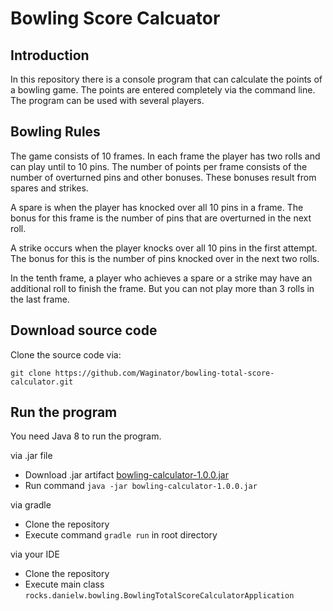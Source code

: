 # Bowling Score Calcuator

## Introduction
In this repository there is a console program that can calculate the points of a bowling game. 
The points are entered completely via the command line. The program can be used with several players.

## Bowling Rules
The game consists of 10 frames. In each frame the player has two rolls and can play until to 10 pins. 
The number of points per frame consists of the number of overturned pins and other bonuses. 
These bonuses result from spares and strikes.

A spare is when the player has knocked over all 10 pins in a frame. The bonus for this
frame is the number of pins that are overturned in the next roll. 

A strike occurs when the player knocks over all 10 pins in the first attempt. The bonus for this is the
number of pins knocked over in the next two rolls.

In the tenth frame, a player who achieves a spare or a strike may have an additional roll
to finish the frame. But you can not play more than 3 rolls in the last frame.

## Download source code

Clone the source code via:

```
git clone https://github.com/Waginator/bowling-total-score-calculator.git
```

## Run the program
You need Java 8 to run the program.

via .jar file
- Download .jar artifact [bowling-calculator-1.0.0.jar](https://github.com/Waginator/bowling-total-score-calculator/blob/master/src/artifacts/bowling-calculator-1.0.0.jar)
- Run command `java -jar bowling-calculator-1.0.0.jar`

via gradle
- Clone the repository
- Execute command `gradle run` in root directory

via your IDE
- Clone the repository
- Execute main class `rocks.danielw.bowling.BowlingTotalScoreCalculatorApplication`
